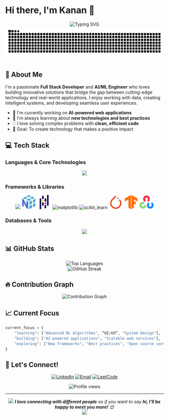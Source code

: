 <!--
**Kanan12218407/Kanan12218407** is a ✨ _special_ ✨ repository because its `README.md` (this file) appears on your GitHub profile.

Here are some ideas to get you started:

- 🔭 I’m currently working on ...
- 🌱 I’m currently learning ...
- 👯 I’m looking to collaborate on ...
- 🤔 I’m looking for help with ...
- 💬 Ask me about ...
- 📫 How to reach me: ...
- 😄 Pronouns: ...
- ⚡ Fun fact: ...
-->
# Hi there, I'm Kanan 👋

<div align="center">
  <img src="https://readme-typing-svg.herokuapp.com?font=Fira+Code&pause=1000&color=2E96F7&center=true&vCenter=true&width=435&lines=Full+Stack+Developer;AI%2FML+Engineer;Data+Science+Enthusiast;Always+Learning+New+Tech" alt="Typing SVG" />
</div>
<picture>
  <source media="(prefers-color-scheme: dark)" 
          srcset="https://raw.githubusercontent.com/Kanan12218407/Kanan12218407/output/github-contribution-grid-snake-dark.svg" />
  <source media="(prefers-color-scheme: light)" 
          srcset="https://raw.githubusercontent.com/Kanan12218407/Kanan12218407/output/github-contribution-grid-snake.svg" />
  <img alt="GitHub contribution grid snake animation — Kanan12218407"
       src="https://raw.githubusercontent.com/Kanan12218407/Kanan12218407/output/github-contribution-grid-snake.svg"
       style="max-width:100%; height:auto; display:block; margin:0 auto;" />
</picture>

## 🚀 About Me

I'm a passionate **Full Stack Developer** and **AI/ML Engineer** who loves building innovative solutions that bridge the gap between cutting-edge technology and real-world applications. I enjoy working with data, creating intelligent systems, and developing seamless user experiences.

- 🔭 I'm currently working on **AI-powered web applications**
- 🌱 I'm always learning about **new technologies and best practices**
- 💡 I love solving complex problems with **clean, efficient code**
- 🎯 Goal: To create technology that makes a positive impact

## 💻 Tech Stack

### Languages & Core Technologies
<div align="center">
  <img src="https://skillicons.dev/icons?i=python,js,html,css,c,cpp" />
</div>

### Frameworks & Libraries
<div align="center">
  <img src="https://skillicons.dev/icons?i=react,nodejs" />
  <img src="https://raw.githubusercontent.com/devicons/devicon/master/icons/numpy/numpy-original.svg" alt="numpy" width="45" height="45"/>
  <img src="https://raw.githubusercontent.com/devicons/devicon/2ae2a900d2f041da66e950e4d48052658d850630/icons/pandas/pandas-original.svg" alt="pandas" width="45" height="45"/>
  <img src="https://upload.wikimedia.org/wikipedia/commons/0/01/Created_with_Matplotlib-logo.svg" alt="matplotlib" width="45" height="45"/>
  <img src="https://upload.wikimedia.org/wikipedia/commons/0/05/Scikit_learn_logo_small.svg" alt="scikit_learn" width="45" height="45"/>
  <img src="https://raw.githubusercontent.com/devicons/devicon/master/icons/pytorch/pytorch-original.svg" alt="pytorch" width="45" height="45"/>
  <img src="https://raw.githubusercontent.com/devicons/devicon/master/icons/tensorflow/tensorflow-original.svg" alt="tensorflow" width="45" height="45"/>
  <img src="https://raw.githubusercontent.com/devicons/devicon/master/icons/opencv/opencv-original.svg" alt="opencv" width="45" height="45"/>

</div>

### Databases & Tools
<div align="center">
  <img src="https://skillicons.dev/icons?i=mongodb,postgresql,docker,git,github,vscode" />
</div>

## 📊 GitHub Stats
<!--
<div align="center">
  <img src="https://github-readme-stats.vercel.app/api?username=Kanan12218407&show_icons=true&theme=radical&hide_border=true&count_private=true" alt="GitHub Stats" />
</div>
-->

<div align="center">
  <img src="https://github-readme-stats.vercel.app/api/top-langs/?username=Kanan12218407&layout=compact&theme=radical&hide_border=true" alt="Top Languages" />
</div>

<div align="center">
  <img src="https://github-readme-streak-stats.herokuapp.com/?user=Kanan12218407&theme=radical&hide_border=true" alt="GitHub Streak" />
</div>

<!--
## 🏆 GitHub Trophies
<div align="center">
  <img src="https://github-profile-trophy.vercel.app/?username=Kanan12218407&theme=radical&no-bg=true" alt="GitHub Trophies" />
</div-->


## 🔥 Contribution Graph
<div align="center">
  <img src="https://github-readme-activity-graph.vercel.app/graph?username=Kanan12218407&theme=redical&hide_border=true&bg_color=0D1117&color=F85D7F&line=F85D7F&point=FFFFFF" alt="Contribution Graph" />
</div>
<!--
## 🌟 Featured Projects
--
### 🤖 AI-Powered Web Application
- **Tech Stack**: Python, React.js, Node.js, MongoDB
- **Features**: Machine learning model integration, real-time data processing
- **Highlights**: End-to-end ML pipeline with modern web interface
--
### 📊 Data Analytics Dashboard
- **Tech Stack**: Python, Pandas, Matplotlib, PostgreSQL
- **Features**: Interactive visualizations, automated reporting
- **Highlights**: Clean data processing and insightful analytics
--
### 🌐 Full Stack E-commerce Platform
- **Tech Stack**: React.js, Node.js, MongoDB, Docker
- **Features**: User authentication, payment integration, responsive design
- **Highlights**: Scalable architecture with containerized deployment
-->

## 📈 Current Focus

```python
current_focus = {
    "learning": ["Advanced ML Algorithms", “UI/UX”, "System Design"],
    "building": ["AI-powered applications", "Scalable web services"],
    "exploring": ["New frameworks", "Best practices", "Open source contributions"]
}
```

## 🤝 Let's Connect!

<div align="center">
  
[![LinkedIn](https://img.shields.io/badge/LinkedIn-0077B5?style=for-the-badge&logo=linkedin&logoColor=white)](https://www.linkedin.com/in/kanan-sandal-3bb223248/)
[![Email](https://img.shields.io/badge/Email-D14836?style=for-the-badge&logo=gmail&logoColor=white)](mailto:kanansandal9@gmail.com)
[![LeetCode](https://img.shields.io/badge/LeetCode-000000?style=for-the-badge&logo=LeetCode&logoColor=#d16c06)](https://leetcode.com/u/Vishard)

</div>

<div align="center">
  <img src="https://komarev.com/ghpvc/?username=Kanan12218407&label=Profile%20views&color=0e75b6&style=flat" alt="Profile views" />
</div>

---

<div align="center">
  <img src="https://media.giphy.com/media/LnQjpWaON8nhr21vNW/giphy.gif" width="40"> 
  <em><b>I love connecting with different people</b> so if you want to say <b>hi, I'll be happy to meet you more!</b> 😊</em>
</div>

<div align="center">
  <img src="https://media.giphy.com/media/jpVnC65DmYeyRL4LHS/giphy.gif" width="20%">
</div>
